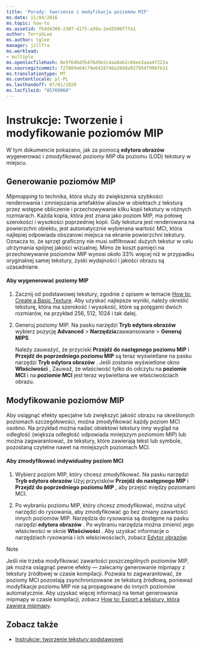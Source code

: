 ```yaml
---
title: 'Porady: tworzenie i modyfikacja poziomów MIP'
ms.date: 11/04/2016
ms.topic: how-to
ms.assetid: f64d4369-2307-4175-a39a-2e45506f7fa1
author: TerryGLee
ms.author: tglee
manager: jillfra
ms.workload:
- multiple
ms.openlocfilehash: 0e9764bdfb476d9e2c4aa8ab2c04ee3aaa4f222a
ms.sourcegitcommit: f27084e64c79e6428746a20dda92795df996fb31
ms.translationtype: MT
ms.contentlocale: pl-PL
ms.lasthandoff: 07/01/2020
ms.locfileid: "85769060"
---
```

# <a name="how-to-create-and-modify-mip-levels"></a>Instrukcje: Tworzenie i modyfikowanie poziomów MIP
W tym dokumencie pokazano, jak za pomocą **edytora obrazów** wygenerować i zmodyfikować *poziomy MIP* dla poziomu (LOD) tekstury w miejscu.

## <a name="generating-mip-levels"></a>Generowanie poziomów MIP
*Mipmapping* to technika, która służy do zwiększenia szybkości renderowania i zmniejszania artefaktów aliasów w obiektach z teksturą przez wstępne obliczenie i przechowywanie kilku kopii tekstury w różnych rozmiarach. Każda kopia, która jest znana jako poziom MIP, ma połowę szerokości i wysokości poprzedniej kopii. Gdy tekstura jest renderowana na powierzchni obiektu, jest automatycznie wybierana wartość MCI, która najlepiej odpowiada obszarowi miejsca na ekranie powierzchni tekstury. Oznacza to, że sprzęt graficzny nie musi odfiltrować dużych tekstur w celu utrzymania spójnej jakości wizualnej. Mimo że koszt pamięci na przechowywanie poziomów MIP wynosi około 33% więcej niż w przypadku oryginalnej samej tekstury, zyski wydajności i jakości obrazu są uzasadniane.

#### <a name="to-generate-mip-levels"></a>Aby wygenerować poziomy MIP

1. Zacznij od podstawowej tekstury, zgodnie z opisem w temacie [How to: Create a Basic Texture](../designers/how-to-create-a-basic-texture.md). Aby uzyskać najlepsze wyniki, należy określić teksturę, która ma szerokość i wysokość, które są potęgami dwóch rozmiarów, na przykład 256, 512, 1024 i tak dalej.

2. Generuj poziomy MIP. Na pasku narzędzi **Tryb edytora obrazów** wybierz pozycję **Advanced**  >  **Narzędzia**zaawansowane  >  **Generuj MIPS**.

     Należy zauważyć, że przyciski **Przejdź do następnego poziomu MIP** i **Przejdź do poprzedniego poziomu MIP** są teraz wyświetlane na pasku narzędzi **Tryb edytora obrazów** . Jeśli zostanie wyświetlone okno **Właściwości** , Zauważ, że właściwość tylko do odczytu na **poziomie MCI** i na **poziomie MCI** jest teraz wyświetlana we właściwościach obrazu.

## <a name="modifying-mip-levels"></a>Modyfikowanie poziomów MIP
Aby osiągnąć efekty specjalne lub zwiększyć jakość obrazu na określonych poziomach szczegółowości, można zmodyfikować każdy poziom MCI osobno. Na przykład można nadać obiektowi tekstury inny wygląd na odległość (większa odległość odpowiada mniejszym poziomom MIP) lub można zagwarantować, że tekstury, które zawierają tekst lub symbole, pozostaną czytelne nawet na mniejszych poziomach MCI.

#### <a name="to-modify-an-individual-mip-level"></a>Aby zmodyfikować indywidualny poziom MCI

1. Wybierz poziom MIP, który chcesz zmodyfikować. Na pasku narzędzi **Tryb edytora obrazów** Użyj przycisków **Przejdź do następnego MIP** i **Przejdź do poprzedniego poziomu MIP** , aby przejść między poziomami MCI.

2. Po wybraniu poziomu MIP, który chcesz zmodyfikować, można użyć narzędzi do rysowania, aby zmodyfikować go bez zmiany zawartości innych poziomów MIP. Narzędzia do rysowania są dostępne na pasku narzędzi **edytora obrazów** . Po wybraniu narzędzia można zmienić jego właściwości w oknie **Właściwości** . Aby uzyskać informacje o narzędziach rysowania i ich właściwościach, zobacz [Edytor obrazów](../designers/image-editor.md).

> [!NOTE]
> Jeśli nie trzeba modyfikować zawartości poszczególnych poziomów MIP, jak można osiągnąć pewne efekty — zalecamy generowanie mipmapy z tekstury źródłowej w czasie kompilacji. Pozwala to zagwarantować, że poziomy MCI pozostają zsynchronizowane ze teksturą źródłową, ponieważ modyfikacje poziomu MIP nie są propagowane do innych poziomów automatycznie. Aby uzyskać więcej informacji na temat generowania mipmapy w czasie kompilacji, zobacz [How to: Export a tekstury, która zawiera mipmapy](../designers/how-to-export-a-texture-that-contains-mipmaps.md).

## <a name="see-also"></a>Zobacz także

- [Instrukcje: tworzenie tekstury podstawowej](../designers/how-to-create-a-basic-texture.md)
